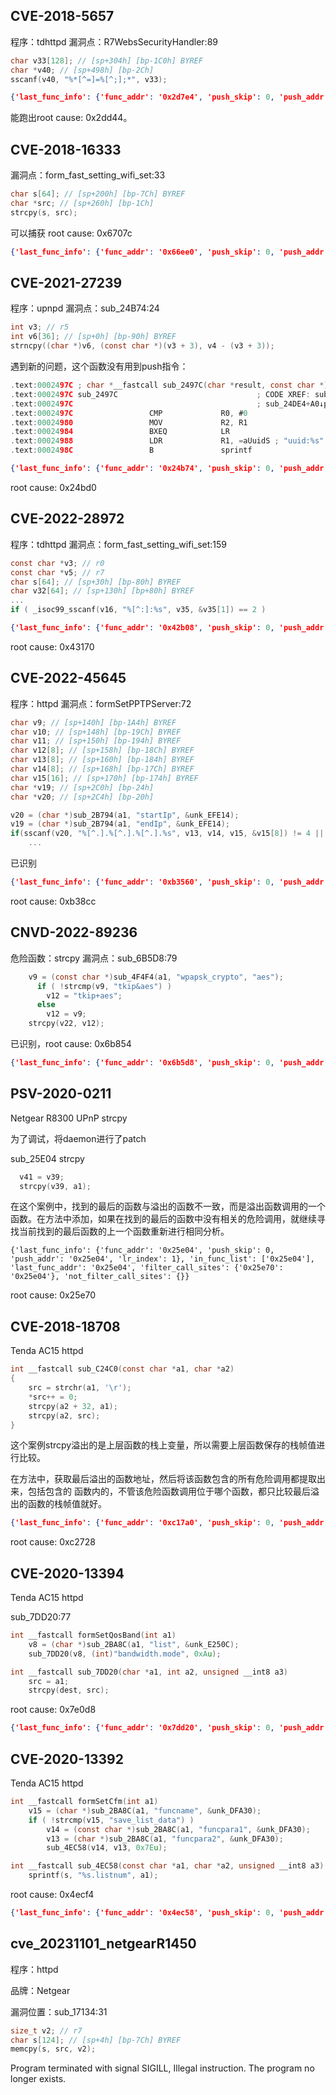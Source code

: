 ## CVE-2018-5657
程序：tdhttpd
漏洞点：R7WebsSecurityHandler:89
```c
char v33[128]; // [sp+304h] [bp-1C0h] BYREF
char *v40; // [sp+498h] [bp-2Ch]
sscanf(v40, "%*[^=]=%[^;];*", v33);
```

```json
{'last_func_info': {'func_addr': '0x2d7e4', 'push_skip': 0, 'push_addr': '0x2d7e4', 'lr_index': 2}, 'in_func_list': ['0x2d7e4'], 'last_func_addr': '0x2d7e4', 'filter_call_sites': {'0x2dcb8': '0x2d7e4', '0x2dd44': '0x2d7e4', '0x2eb44': '0x2d7e4'}, 'not_filter_call_sites': {'0xf5e4': '0xf560', '0x181d0': '0x181a8', '0x18ad4': '0x18a18', '0xf544': '0xf4d4', '0x2c414': '0x2c1dc'}}
```
能跑出root cause: 0x2dd44。

## CVE-2018-16333
漏洞点：form_fast_setting_wifi_set:33
```c
char s[64]; // [sp+200h] [bp-7Ch] BYREF
char *src; // [sp+260h] [bp-1Ch]
strcpy(s, src);
```

可以捕获 root cause: 0x6707c
```json
{'last_func_info': {'func_addr': '0x66ee0', 'push_skip': 0, 'push_addr': '0x66ee0', 'lr_index': 3}, 'in_func_list': ['0x66ee0'], 'last_func_addr': '0x66ee0', 'filter_call_sites': {'0x6707c': '0x66ee0'}, 'not_filter_call_sites': {}}
```

## CVE-2021-27239
程序：upnpd
漏洞点：sub_24B74:24

```c
int v3; // r5
int v6[36]; // [sp+0h] [bp-90h] BYREF
strncpy((char *)v6, (const char *)(v3 + 3), v4 - (v3 + 3));
```

遇到新的问题，这个函数没有用到push指令：
```c
.text:0002497C ; char *__fastcall sub_2497C(char *result, const char *)
.text:0002497C sub_2497C                               ; CODE XREF: sub_24DE4+94↓p
.text:0002497C                                         ; sub_24DE4+A0↓p ...
.text:0002497C                 CMP             R0, #0
.text:00024980                 MOV             R2, R1
.text:00024984                 BXEQ            LR
.text:00024988                 LDR             R1, =aUuidS ; "uuid:%s"
.text:0002498C                 B               sprintf
```

```json
{'last_func_info': {'func_addr': '0x24b74', 'push_skip': 0, 'push_addr': '0x24b74', 'lr_index': 1}, 'in_func_list': ['0x24b74'], 'last_func_addr': '0x24b74', 'filter_call_sites': {'0x24bd0': '0x24b74'}, 'not_filter_call_sites': {}}
```

root cause: 0x24bd0
## CVE-2022-28972
程序：tdhttpd
漏洞点：form_fast_setting_wifi_set:159
```c
const char *v3; // r0
const char *v5; // r7
char s[64]; // [sp+30h] [bp-80h] BYREF
char v32[64]; // [sp+130h] [bp+80h] BYREF
...
if ( _isoc99_sscanf(v16, "%[^:]:%s", v35, &v35[1]) == 2 )
```

```json
{'last_func_info': {'func_addr': '0x42b08', 'push_skip': 0, 'push_addr': '0x42b08', 'lr_index': 2}, 'in_func_list': ['0x42b08'], 'last_func_addr': '0x42b08', 'filter_call_sites': {'0x42c44': '0x42b08', '0x42c78': '0x42b08', '0x42ccc': '0x42b08', '0x42d4c': '0x42b08', '0x42d64': '0x42b08', '0x42e70': '0x42b08', '0x42f94': '0x42b08', '0x43170': '0x42b08'}, 'not_filter_call_sites': {'0x2dc08': '0x2dbd4', '0x2e93c': '0x2e370', '0x2e96c': '0x2e370', '0x2e478': '0x2e370', '0x2ed94': '0x2ed48', '0x1c1ec': '0x1c1b0', '0x20cec': '0x20ce8', '0x21270': '0x211f0'}}
```

root cause: 0x43170
## CVE-2022-45645
程序：httpd
漏洞点：formSetPPTPServer:72
```c
char v9; // [sp+140h] [bp-1A4h] BYREF
char v10; // [sp+148h] [bp-19Ch] BYREF
char v11; // [sp+150h] [bp-194h] BYREF
char v12[8]; // [sp+158h] [bp-18Ch] BYREF
char v13[8]; // [sp+160h] [bp-184h] BYREF
char v14[8]; // [sp+168h] [bp-17Ch] BYREF
char v15[16]; // [sp+170h] [bp-174h] BYREF
char *v19; // [sp+2C0h] [bp-24h]
char *v20; // [sp+2C4h] [bp-20h]

v20 = (char *)sub_2B794(a1, "startIp", &unk_EFE14);
v19 = (char *)sub_2B794(a1, "endIp", &unk_EFE14);
if(sscanf(v20, "%[^.].%[^.].%[^.].%s", v13, v14, v15, &v15[8]) != 4 || sscanf(v19, "%[^.].%[^.].%[^.].%s", &v9, &v10, &v11, v12) != 4 )
	...
```

已识别
```json
{'last_func_info': {'func_addr': '0xb3560', 'push_skip': 0, 'push_addr': '0xb3560', 'lr_index': 2}, 'in_func_list': ['0xb3560'], 'last_func_addr': '0xb3560', 'filter_call_sites': {'0xb38cc': '0xb3560'}, 'not_filter_call_sites': {'0x107cc': '0x10748', '0x193b8': '0x19390', '0x19cbc': '0x19c00'}}
```

root cause: 0xb38cc

## CNVD-2022-89236
危险函数：strcpy
漏洞点：sub_6B5D8:79
```c
    v9 = (const char *)sub_4F4F4(a1, "wpapsk_crypto", "aes");
      if ( !strcmp(v9, "tkip&aes") )
        v12 = "tkip+aes";
      else
        v12 = v9;
    strcpy(v22, v12);
```

已识别，root cause: 0x6b854
```json
{'last_func_info': {'func_addr': '0x6b5d8', 'push_skip': 0, 'push_addr': '0x6b5d8', 'lr_index': 2}, 'in_func_list': ['0x6b5d8'], 'last_func_addr': '0x6b5d8', 'filter_call_sites': {'0x6b828': '0x6b5d8', '0x6b854': '0x6b5d8'}, 'not_filter_call_sites': {}}
```

## PSV-2020-0211
Netgear R8300 UPnP strcpy

为了调试，将daemon进行了patch

sub_25E04 strcpy
```c
  v41 = v39;
  strcpy(v39, a1);
```

在这个案例中，找到的最后的函数与溢出的函数不一致，而是溢出函数调用的一个函数。在方法中添加，如果在找到的最后的函数中没有相关的危险调用，就继续寻找当前找到的最后函数的上一个函数重新进行相同分析。

```
{'last_func_info': {'func_addr': '0x25e04', 'push_skip': 0, 'push_addr': '0x25e04', 'lr_index': 1}, 'in_func_list': ['0x25e04'], 'last_func_addr': '0x25e04', 'filter_call_sites': {'0x25e70': '0x25e04'}, 'not_filter_call_sites': {}}
```

root cause: 0x25e70

## CVE-2018-18708
Tenda AC15 httpd
```c
int __fastcall sub_C24C0(const char *a1, char *a2)
{
	src = strchr(a1, '\r');
	*src++ = 0;
	strcpy(a2 + 32, a1);
	strcpy(a2, src);
}
```

这个案例strcpy溢出的是上层函数的栈上变量，所以需要上层函数保存的栈帧值进行比较。

在方法中，获取最后溢出的函数地址，然后将该函数包含的所有危险调用都提取出来，包括包含的 函数内的，不管该危险函数调用位于哪个函数，都只比较最后溢出的函数的栈帧值就好。

```json
{'last_func_info': {'func_addr': '0xc17a0', 'push_skip': 0, 'push_addr': '0xc17a0', 'lr_index': 2}, 'in_func_list': ['0xc17a0'], 'last_func_addr': '0xc17a0', 'filter_call_sites': {'0xc1a24': '0xc17a0', '0xc1a44': '0xc17a0'}, 'not_filter_call_sites': {'0xc2714': '0xc24c0', '0xc2728': '0xc24c0'}}
```

root cause: 0xc2728

## CVE-2020-13394
Tenda AC15 httpd

sub_7DD20:77
```c
int __fastcall formSetQosBand(int a1)
	v8 = (char *)sub_2BA8C(a1, "list", &unk_E250C);
	sub_7DD20(v8, (int)"bandwidth.mode", 0xAu);

int __fastcall sub_7DD20(char *a1, int a2, unsigned __int8 a3)
	src = a1;
	strcpy(dest, src);
```

root cause: 0x7e0d8
```json
{'last_func_info': {'func_addr': '0x7dd20', 'push_skip': 0, 'push_addr': '0x7dd20', 'lr_index': 2}, 'in_func_list': ['0x7dd20'], 'last_func_addr': '0x7dd20', 'filter_call_sites': {'0x7e0d8': '0x7dd20', '0x7e174': '0x7dd20'}, 'not_filter_call_sites': {}}
```

## CVE-2020-13392
Tenda AC15 httpd

```c
int __fastcall formSetCfm(int a1)
	v15 = (char *)sub_2BA8C(a1, "funcname", &unk_DFA30);
	if ( !strcmp(v15, "save_list_data") )
		v14 = (const char *)sub_2BA8C(a1, "funcpara1", &unk_DFA30);
	    v13 = (char *)sub_2BA8C(a1, "funcpara2", &unk_DFA30);
		sub_4EC58(v14, v13, 0x7Eu);

int __fastcall sub_4EC58(const char *a1, char *a2, unsigned __int8 a3)
	sprintf(s, "%s.listnum", a1);
```

root cause: 0x4ecf4
```json
{'last_func_info': {'func_addr': '0x4ec58', 'push_skip': 0, 'push_addr': '0x4ec58', 'lr_index': 2}, 'in_func_list': ['0x4ec58'], 'last_func_addr': '0x4ec58', 'filter_call_sites': {'0x4ecf4': '0x4ec58', '0x4ed60': '0x4ec58'}, 'not_filter_call_sites': {}}
```

## cve_20231101_netgearR1450
程序：httpd

品牌：Netgear

漏洞位置：sub_17134:31
```c
size_t v2; // r7
char s[124]; // [sp+4h] [bp-7Ch] BYREF
memcpy(s, src, v2);
```

Program terminated with signal SIGILL, Illegal instruction.
The program no longer exists.
